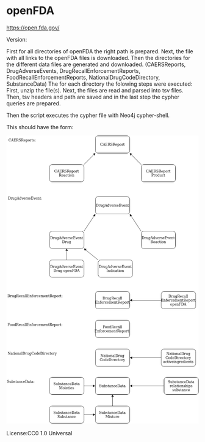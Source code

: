 # openFDA

https://open.fda.gov/

Version: 

First for all directories of openFDA the right path is prepared.
Next, the file with all links to the openFDA files is downloaded. 
Then the directories for the different data files are generated and downloaded. (CAERSReports, DrugAdverseEvents, DrugRecallEnforcementReports, FoodRecallEnforcementReports, NationalDrugCodeDirectory, SubstanceData)
The for each directory the folowing steps were executed:
    First, unzip the file(s).
    Next, the files are read and parsed into tsv files.
    Then, tsv headers and path are saved and in the last step the cypher queries are prepared.

Then the script executes the cypher file with Neo4j cypher-shell.


This should have the form:

![er_diagram](picture/openFDA.png)

License:CC0 1.0 Universal